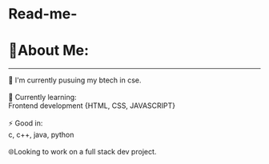 # Read-me-
# 💫About Me:
<hr>
🔭 I'm currently pusuing my btech in cse.
<br>
<br>
🌱 Currently learning:
<br>
Frontend development {HTML, CSS, JAVASCRIPT}
<br>
<br>
⚡ Good in:
<br>
c, c++, java, python
<br>
<br>
🌐Looking to work on a full stack dev project.
